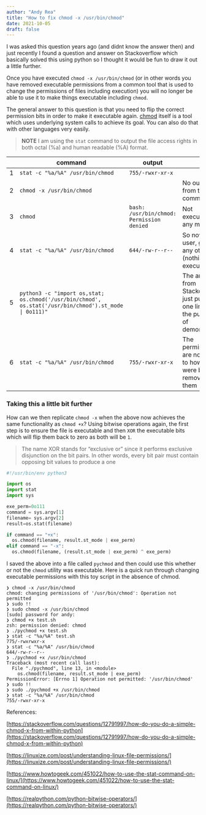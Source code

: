 ```yaml
---
author: "Andy Rea"
title: "How to fix chmod -x /usr/bin/chmod"
date: 2021-10-05
draft: false
---
```


I was asked this question years ago (and didnt know the answer then) and just recently I found a question and answer on Stackoverflow which basically solved this using python so I thought it would be fun to draw it out a little further.

Once you have executed `chmod -x /usr/bin/chmod` (or in other words you have removed executable permissions from a common tool that is used to change the permissions of files including execution) you will no longer be able to use it to make things executable including `chmod`.

The general answer to this question is that you need to flip the correct permission bits in order to make it executable again.  [chmod](https://github.com/coreutils/coreutils/blob/master/src/chmod.c) itself is a tool which uses underlying system calls to achieve its goal.  You can also do that with other languages very easily.

>**NOTE** I am using the `stat` command to output the file access rights in both octal (%a) and human readable (%A) format.

|| command | output| |
|---|---|---|---|
|1| ````stat -c "%a/%A" /usr/bin/chmod ```` | `755/-rwxr-xr-x` | |
|2| ````chmod -x /usr/bin/chmod```` || No output from this command |
|3| `chmod` | `bash: /usr/bin/chmod: Permission denied` | Not executable any more |
|4| ````stat -c "%a/%A" /usr/bin/chmod ```` | `644/-rw-r--r--` | So now the user, group or any others (nothing) can execute this|
|5| ```` python3 -c "import os,stat; os.chmod('/usr/bin/chmod', os.stat('/usr/bin/chmod').st_mode \| 0o111)" ```` | | The answer from Stackoverflow just put into one line for the purposes of demonstration |
|6| ```` stat -c "%a/%A" /usr/bin/chmod ````| `755/-rwxr-xr-x` | The permissions are now back to how they were before removing them |



### Taking this a little bit further

How can we then replicate `chmod -x` when the above now achieves the same functionality as `chmod +x`?  Using bitwise operations again, the first step is to ensure the file is executable and then `XOR` the executable bits which will flip them back to zero as both will be `1`.

> The name XOR stands for “exclusive or” since it performs exclusive disjunction on the bit pairs. In other words, every bit pair must contain opposing bit values to produce a one

```python
#!/usr/bin/env python3                                                                                                 

import os
import stat
import sys 

exe_perm=0o111
command = sys.argv[1]
filename= sys.argv[2]
result=os.stat(filename)

if command == "+x":
  os.chmod(filename, result.st_mode | exe_perm)
elif command == "-x":
  os.chmod(filename, (result.st_mode | exe_perm) ^ exe_perm)
```

I saved the above into a file called `pychmod` and then could use this whether or not the `chmod` utility was executable.  Here is a quick run through changing executable permissions with this toy script in the absence of chmod.

```shell
❯ chmod -x /usr/bin/chmod
chmod: changing permissions of '/usr/bin/chmod': Operation not permitted
❯ sudo !!
❯ sudo chmod -x /usr/bin/chmod
[sudo] password for andy: 
❯ chmod +x test.sh
zsh: permission denied: chmod
❯ ./pychmod +x test.sh
❯ stat -c "%a/%A" test.sh
775/-rwxrwxr-x
❯ stat -c "%a/%A" /usr/bin/chmod
644/-rw-r--r--
❯ ./pychmod +x /usr/bin/chmod
Traceback (most recent call last):
  File "./pychmod", line 13, in <module>
    os.chmod(filename, result.st_mode | exe_perm)
PermissionError: [Errno 1] Operation not permitted: '/usr/bin/chmod'
❯ sudo !!
❯ sudo ./pychmod +x /usr/bin/chmod
❯ stat -c "%a/%A" /usr/bin/chmod
755/-rwxr-xr-x
```

References:

[https://stackoverflow.com/questions/12791997/how-do-you-do-a-simple-chmod-x-from-within-python](https://stackoverflow.com/questions/12791997/how-do-you-do-a-simple-chmod-x-from-within-python)

[https://linuxize.com/post/understanding-linux-file-permissions/](https://linuxize.com/post/understanding-linux-file-permissions/)

[https://www.howtogeek.com/451022/how-to-use-the-stat-command-on-linux/](https://www.howtogeek.com/451022/how-to-use-the-stat-command-on-linux/)

[https://realpython.com/python-bitwise-operators/](https://realpython.com/python-bitwise-operators/)